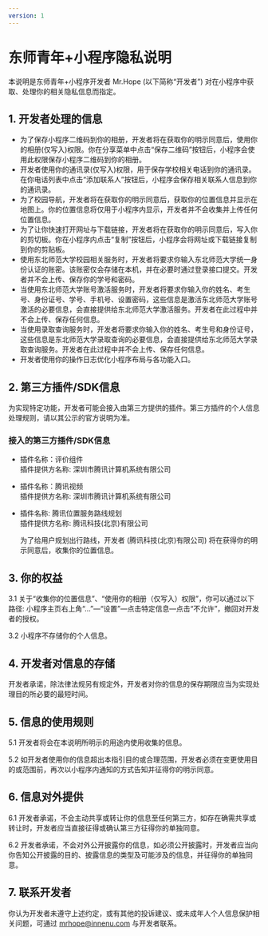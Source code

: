 ```yaml
---
version: 1
---
```


# 东师青年+小程序隐私说明

本说明是东师青年+小程序开发者 Mr.Hope (以下简称“开发者”) 对在小程序中获取、处理你的相关隐私信息而指定。

## 1. 开发者处理的信息

- 为了保存小程序二维码到你的相册，开发者将在获取你的明示同意后，使用你的相册(仅写入)权限。你在分享菜单中点击“保存二维码”按钮后，小程序会使用此权限保存小程序二维码到你的相册。
- 开发者使用你的通讯录(仅写入)权限，用于保存学校相关电话到你的通讯录。在你电话列表中点击“添加联系人”按钮后，小程序会保存相关联系人信息到你的通讯录。
- 为了校园导航，开发者将在获取你的明示同意后，获取你的位置信息并显示在地图上。你的位置信息将仅用于小程序内显示，开发者并不会收集并上传任何位置信息。
- 为了让你快速打开网址与下载链接，开发者将在获取你的明示同意后，写入你的剪切板。你在小程序内点击“复制”按钮后，小程序会将网址或下载链接复制到你的剪贴板。
- 使用东北师范大学校园相关服务时，开发者将要求你输入东北师范大学统一身份认证的账密。该账密仅会存储在本机，并在必要时通过登录接口提交。开发者并不会上传、保存你的学号和密码。
- 当使用东北师范大学账号激活服务时，开发者将要求你输入你的姓名、考生号、身份证号、学号、手机号、设置密码，这些信息是激活东北师范大学账号激活的必要信息，会直接提供给东北师范大学激活服务。开发者在此过程中并不会上传、保存任何信息。
- 当使用录取查询服务时，开发者将要求你输入你的姓名、考生号和身份证号，这些信息是东北师范大学录取查询的必要信息，会直接提供给东北师范大学录取查询服务。开发者在此过程中并不会上传、保存任何信息。
- 开发者使用你的操作日志优化小程序布局与各功能入口。

## 2. 第三方插件/SDK信息

为实现特定功能，开发者可能会接入由第三方提供的插件。第三方插件的个人信息处理规则，请以其公示的官方说明为准。

### 接入的第三方插件/SDK信息

- 插件名称：评价组件  
  插件提供方名称: 深圳市腾讯计算机系统有限公司

- 插件名称：腾讯视频  
  插件提供方名称: 深圳市腾讯计算机系统有限公司

- 插件名称: 腾讯位置服务路线规划  
  插件提供方名称: 腾讯科技(北京)有限公司

  为了给用户规划出行路线，开发者 (腾讯科技(北京)有限公司) 将在获得你的明示同意后，收集你的位置信息。

## 3. 你的权益

3.1 关于“收集你的位置信息”、“使用你的相册（仅写入）权限”，你可以通过以下路径: 小程序主页右上角“…”—“设置”—点击特定信息—点击“不允许”，撤回对开发者的授权。

3.2 小程序不存储你的个人信息。

## 4. 开发者对信息的存储

开发者承诺，除法律法规另有规定外，开发者对你的信息的保存期限应当为实现处理目的所必要的最短时间。

## 5. 信息的使用规则

5.1 开发者将会在本说明所明示的用途内使用收集的信息。

5.2 如开发者使用你的信息超出本指引目的或合理范围，开发者必须在变更使用目的或范围前，再次以小程序内通知的方式告知并征得你的明示同意。

## 6. 信息对外提供

6.1 开发者承诺，不会主动共享或转让你的信息至任何第三方，如存在确需共享或转让时，开发者应当直接征得或确认第三方征得你的单独同意。

6.2 开发者承诺，不会对外公开披露你的信息，如必须公开披露时，开发者应当向你告知公开披露的目的、披露信息的类型及可能涉及的信息，并征得你的单独同意。

## 7. 联系开发者

你认为开发者未遵守上述约定，或有其他的投诉建议、或未成年人个人信息保护相关问题，可通过 mrhope@innenu.com 与开发者联系。
